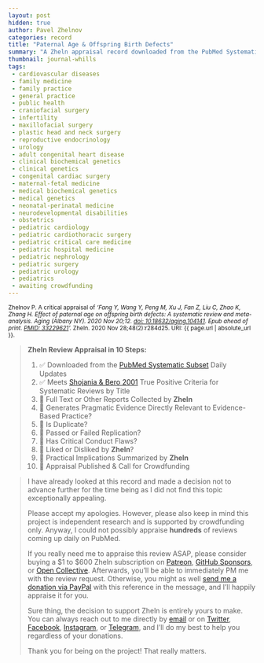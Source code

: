 ```yaml
---
layout: post
hidden: true
author: Pavel Zhelnov
categories: record
title: "Paternal Age & Offspring Birth Defects"
summary: "A Zheln appraisal record downloaded from the PubMed Systematic Subset daily updates."
thumbnail: journal-whills
tags:
 - cardiovascular diseases
 - family medicine
 - family practice
 - general practice
 - public health
 - craniofacial surgery
 - infertility
 - maxillofacial surgery
 - plastic head and neck surgery
 - reproductive endocrinology
 - urology
 - adult congenital heart disease
 - clinical biochemical genetics
 - clinical genetics
 - congenital cardiac surgery
 - maternal-fetal medicine
 - medical biochemical genetics
 - medical genetics
 - neonatal-perinatal medicine
 - neurodevelopmental disabilities
 - obstetrics
 - pediatric cardiology
 - pediatric cardiothoracic surgery
 - pediatric critical care medicine
 - pediatric hospital medicine
 - pediatric nephrology
 - pediatric surgery
 - pediatric urology
 - pediatrics
 - awaiting crowdfunding
---
```


<small id="citation">Zhelnov P. A critical appraisal of _‘Fang Y, Wang Y, Peng M, Xu J, Fan Z, Liu C, Zhao K, Zhang H. Effect of paternal age on offspring birth defects: A systematic review and meta-analysis. Aging (Albany NY). 2020 Nov 20;12. [doi: 10.18632/aging.104141](https://doi.org/10.18632/aging.104141). Epub ahead of print. [PMID: 33229621](https://pubmed.gov/33229621)’._ Zheln. 2020 Nov 28;48(2):r284d25. URI: {{ page.url | absolute_url }}.</small>

> **Zheln Review Appraisal in 10 Steps:**
>
> 1. ✅ Downloaded from the [PubMed Systematic Subset](https://github.com/p1m-ortho/qs-global-ortho-search-queries/blob/global-sr-query/README.md) Daily Updates
> 2. ✅ Meets [Shojania & Bero 2001](https://www.researchgate.net/publication/11820967_Taking_Advantage_of_the_Explosion_of_Systematic_Reviews_An_Efficient_MEDLINE_Search_Strategy) True Positive Criteria for Systematic Reviews by Title
> 3. 🔄 Full Text or Other Reports Collected by **Zheln**
> 4. 🔄 Generates Pragmatic Evidence Directly Relevant to Evidence-Based Practice?
> 5. 🔄 Is Duplicate?
> 6. 🔄 Passed or Failed Replication?
> 7. 🔄 Has Critical Conduct Flaws?
> 8. 🔄 Liked or Disliked by **Zheln**?
> 9. 🔄 Practical Implications Summarized by **Zheln**
> 10. 🔄 Appraisal Published & Call for Crowdfunding

> I have already looked at this record and made a decision not to advance further for the time being as I did not find this topic exceptionally appealing.
>
> Please accept my apologies. However, please also keep in mind this project is independent research and is supported by crowdfunding only. Anyway, I could not possibly appraise **hundreds** of reviews coming up daily on PubMed.
> 
> If you really need me to appraise this review ASAP, please consider buying a $1 to $600 Zheln subscription on [Patreon](https://patreon.com/zheln), [GitHub Sponsors](https://github.com/sponsors/drzhelnov), or [Open Collective](https://opencollective.com/zheln). Afterwards, you’ll be able to immediately PM me with the review request. Otherwise, you might as well [send me a donation via PayPal](https://paypal.me/pjelnov) with this reference in the message, and I’ll happily appraise it for you.
> 
> Sure thing, the decision to support Zheln is entirely yours to make. You can always reach out to me directly by [email](mailto:pavel@zheln.com) or on [Twitter](https://twitter.com/drzhelnov), [Facebook](https://facebook.com/drzhelnov), [Instagram](https://instagram.com/igzheln), or [Telegram](https://t.me/drzhelnov), and I’ll do my best to help you regardless of your donations.
> 
> Thank you for being on the project! That really matters.
